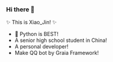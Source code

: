 ### Hi there 👋

<!--
**jinzhijie/jinzhijie** is a ✨ _special_ ✨ repository because its `README.md` (this file) appears on your GitHub profile.

Here are some ideas to get you started:

- 🔭 I’m currently working on ...
- 🌱 I’m currently learning ...
- 👯 I’m looking to collaborate on ...
- 🤔 I’m looking for help with ...
- 💬 Ask me about ...
- 📫 How to reach me: ...
- 😄 Pronouns: ...
- ⚡ Fun fact: ...
-->

✨ This is Xiao_Jin! ✨  
- 🐍 Python is BEST!
- A senior high school student in China!
- A personal developer!
- Make QQ bot by Graia Framework!
